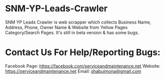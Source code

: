# SNM-YP-Leads-Crawler
SNM YP Leads Crawler is web scrapper which collects Business Name, Address, Phone, Owner Name &amp; Website from Yellow Pages Category/Search Pages. It's still in beta version &amp; has some bugs.

# Contact Us For Help/Reporting Bugs:
Facebook Page: https://facebook.com/serviceandmaintenance.net
Website: https://serviceandmaintenance.net
Email: shabujmona@gmail.com
